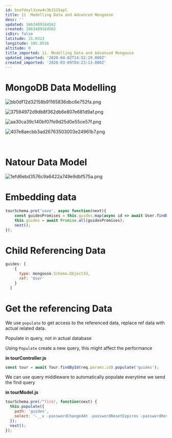 ```yaml
---
id: bsefdeyl3sew4c3b1515apl
title: 11  Modelling Data and Advanced Mongoose
desc: ''
updated: 1663409164562
created: 1663409164562
isDir: false
latitude: 21.0313
longitude: 105.8516
altitude: 0
title_imported: 11. Modelling Data and Advanced Mongoose
updated_imported: '2020-04-02T14:52:29.000Z'
created_imported: '2020-03-09T04:23:13.000Z'
---
```


# MongoDB Data Modelling

![bb0df12d32158b91165836dbc6e752fa.png](/assets/bb0df12d32158b91165836dbc6e752fa-l1oo4fx9wui0.png)

![37594972d9db8f362db6e807e681d9af.png](/assets/37594972d9db8f362db6e807e681d9af-98eurpzalcuk.png)

![aa30ca39c140bf07fe9d25d0e55ce57f.png](/assets/aa30ca39c140bf07fe9d25d0e55ce57f-oevwpi7bx0z4.png)

![407e8aecbb3ad26763503003e24961b7.png](/assets/407e8aecbb3ad26763503003e24961b7-dm4ajhkru6cs.png)

</br>

# Natour Data Model

![1efd6ebd3576c9a6422a749e9dbf575a.png](/assets/1efd6ebd3576c9a6422a749e9dbf575a-wx3ghqnukrqj.png)

# Embedding data

```js
tourSchema.pre('save', async function(next){
	const guidesPromises = this.guides.map(async id => await User.findById(id));
	this.guides = await Promise.all(guidesPromises);
	next();
});
```

# Child Referencing Data

```js
guides: [
    {
      type: mongoose.Schema.ObjectId,
      ref: 'User'
    }
  ]
```

# Get the referencing Data

We use `populate` to get access to the referenced data, replace ref data with actual related data.

Populate in query, not in actual database

Using `Populate` create a new query, this might affect the performance 


**in tourController.js**
```js
const tour = await Tour.findById(req.params.id).populate('guides');
```

We can use query middleware to automatically populate everytime we send the find query

**in tourModel.js**
```js
tourSchema.pre(/^find/, function(next) {
  this.populate({
    path: 'guides',
    select: '-__v -passwordChangedAt -passwordResetExpires -passwordResetToken'
  });
  next();
});
```


